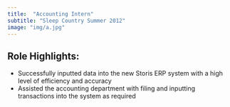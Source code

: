```yaml
---
title:  "Accounting Intern"
subtitle: "Sleep Country Summer 2012"
image: "img/a.jpg"
---
```


## Role Highlights:
- Successfully inputted data into the new Storis ERP system with a high level of efficiency and accuracy
- Assisted the accounting department with filing and inputting transactions into the system as required
